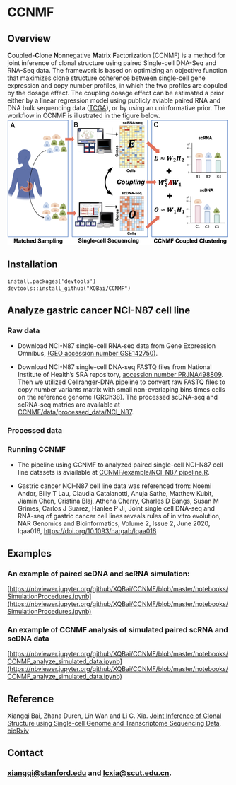 # CCNMF

## Overview

**C**oupled-**C**lone **N**onnegative **M**atrix **F**actorization (CCNMF) is a method for joint inference of clonal structure using paired Single-cell DNA-Seq and RNA-Seq data. The framework is based on optimizing an objective function that maximizes clone structure coherence between single-cell gene expression and copy number profiles, in which the two profiles are copuled by the dosage effect. The coupling dosage effect can be estimated a prior either by a linear regression model using publicly aviable paired RNA and DNA bulk sequencing data ([TCGA](https://www.cancer.gov/about-nci/organization/ccg/research/structural-genomics/tcga)), or by using an uninformative prior. The workflow in CCNMF is illustrated in the figure below.
![](https://github.com/XQBai/CCNMF/blob/master/image/CCNMF_flowchart.png)

## Installation

```
install.packages('devtools')
devtools::install_github("XQBai/CCNMF")
```

## Analyze gastric cancer NCI-N87 cell line

### Raw data

* Download NCI-N87 single-cell RNA-seq data from Gene Expression Omnibus, [(GEO accession number GSE142750)](https://www.ncbi.nlm.nih.gov/geo/query/acc.cgi?acc=GSM4238683).

* Download NCI-N87 single-cell DNA-seq FASTQ files from National Institute of Health’s SRA repository, [accession number PRJNA498809](https://www.ncbi.nlm.nih.gov/sra/SRX4943580[accn]). Then we utilized Cellranger-DNA pipeline to convert raw FASTQ files to copy number variants
matrix with small non-overlaping bins times cells on the reference genome (GRCh38). The processed scDNA-seq and scRNA-seq matrics are available at [CCNMF/data/processed_data/NCI_N87](https://github.com/XQBai/CCNMF/tree/master/data/processed_data/NCI_N87).

### Processed data

### Running CCNMF
* The pipeline using CCNMF to analyzed paired single-cell NCI-N87 cell line datasets is aviailable at [CCNMF/example/NCI_N87_pipeline.R](https://github.com/XQBai/CCNMF/tree/master/example/NCI_N87_pipeline.R).

* Gastric cancer NCI-N87 cell line data was referenced from: Noemi Andor, Billy T Lau, Claudia Catalanotti, Anuja Sathe, Matthew Kubit, Jiamin Chen, Cristina Blaj, Athena Cherry, Charles D Bangs, Susan M Grimes, Carlos J Suarez, Hanlee P Ji, Joint single cell DNA-seq and RNA-seq of gastric cancer cell lines reveals rules of in vitro evolution, NAR Genomics and Bioinformatics, Volume 2, Issue 2, June 2020, lqaa016, https://doi.org/10.1093/nargab/lqaa016

## Examples
### An example of paired scDNA and scRNA simulation:

[https://nbviewer.jupyter.org/github/XQBai/CCNMF/blob/master/notebooks/SimulationProcedures.ipynb](https://nbviewer.jupyter.org/github/XQBai/CCNMF/blob/master/notebooks/SimulationProcedures.ipynb)

### An example of CCNMF analysis of simulated paired scRNA and scDNA data

[https://nbviewer.jupyter.org/github/XQBai/CCNMF/blob/master/notebooks/CCNMF_analyze_simulated_data.ipynb](https://nbviewer.jupyter.org/github/XQBai/CCNMF/blob/master/notebooks/CCNMF_analyze_simulated_data.ipynb)
<!-- 
### An example of CCNMF analysis of real paired scRNA and scDNA data from a cell mixture:

[https://nbviewer.jupyter.org/github/XQBai/CCNMF/blob/master/notebooks/Real_data_analysis.ipynb](https://nbviewer.jupyter.org/github/XQBai/CCNMF/blob/master/notebooks/Real_data_analysis.ipynb)
-->

## Reference
Xiangqi Bai, Zhana Duren, Lin Wan and Li C. Xia. [Joint Inference of Clonal Structure using Single-cell Genome and Transcriptome Sequencing Data, bioRxiv](https://www.biorxiv.org/content/10.1101/2020.02.04.934455v2)

<!--## License-->
<!--[MIT](https://github.com/XQBai/CCNMF/blob/master/LICENSE)-->
## Contact
### xiangqi@stanford.edu and lcxia@scut.edu.cn.
